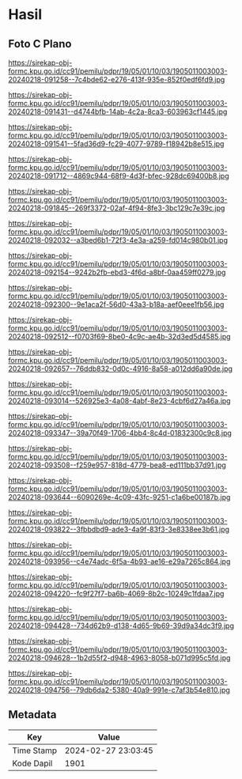 # Hasil

## Foto C Plano

https://sirekap-obj-formc.kpu.go.id/cc91/pemilu/pdpr/19/05/01/10/03/1905011003003-20240218-091258--7c4bde62-e276-413f-935e-852f0edf6fd9.jpg

https://sirekap-obj-formc.kpu.go.id/cc91/pemilu/pdpr/19/05/01/10/03/1905011003003-20240218-091431--d4744bfb-14ab-4c2a-8ca3-603963cf1445.jpg

https://sirekap-obj-formc.kpu.go.id/cc91/pemilu/pdpr/19/05/01/10/03/1905011003003-20240218-091541--5fad36d9-fc29-4077-9789-f18942b8e515.jpg

https://sirekap-obj-formc.kpu.go.id/cc91/pemilu/pdpr/19/05/01/10/03/1905011003003-20240218-091712--4869c944-68f9-4d3f-bfec-928dc69400b8.jpg

https://sirekap-obj-formc.kpu.go.id/cc91/pemilu/pdpr/19/05/01/10/03/1905011003003-20240218-091845--269f3372-02af-4f94-8fe3-3bc129c7e39c.jpg

https://sirekap-obj-formc.kpu.go.id/cc91/pemilu/pdpr/19/05/01/10/03/1905011003003-20240218-092032--a3bed6b1-72f3-4e3a-a259-fd014c980b01.jpg

https://sirekap-obj-formc.kpu.go.id/cc91/pemilu/pdpr/19/05/01/10/03/1905011003003-20240218-092154--9242b2fb-ebd3-4f6d-a8bf-0aa459ff0279.jpg

https://sirekap-obj-formc.kpu.go.id/cc91/pemilu/pdpr/19/05/01/10/03/1905011003003-20240218-092300--9e1aca2f-56d0-43a3-b18a-aef0eee1fb56.jpg

https://sirekap-obj-formc.kpu.go.id/cc91/pemilu/pdpr/19/05/01/10/03/1905011003003-20240218-092512--f0703f69-8be0-4c9c-ae4b-32d3ed5d4585.jpg

https://sirekap-obj-formc.kpu.go.id/cc91/pemilu/pdpr/19/05/01/10/03/1905011003003-20240218-092657--76ddb832-0d0c-4916-8a58-a012dd6a90de.jpg

https://sirekap-obj-formc.kpu.go.id/cc91/pemilu/pdpr/19/05/01/10/03/1905011003003-20240218-093014--526925e3-4a08-4abf-8e23-4cbf6d27a46a.jpg

https://sirekap-obj-formc.kpu.go.id/cc91/pemilu/pdpr/19/05/01/10/03/1905011003003-20240218-093347--39a70f49-1706-4bb4-8c4d-01832300c9c8.jpg

https://sirekap-obj-formc.kpu.go.id/cc91/pemilu/pdpr/19/05/01/10/03/1905011003003-20240218-093508--f259e957-818d-4779-bea8-ed111bb37d91.jpg

https://sirekap-obj-formc.kpu.go.id/cc91/pemilu/pdpr/19/05/01/10/03/1905011003003-20240218-093644--6090269e-4c09-43fc-9251-c1a6be00187b.jpg

https://sirekap-obj-formc.kpu.go.id/cc91/pemilu/pdpr/19/05/01/10/03/1905011003003-20240218-093822--3fbbdbd9-ade3-4a9f-83f3-3e8338ee3b61.jpg

https://sirekap-obj-formc.kpu.go.id/cc91/pemilu/pdpr/19/05/01/10/03/1905011003003-20240218-093956--c4e74adc-6f5a-4b93-ae16-e29a7265c864.jpg

https://sirekap-obj-formc.kpu.go.id/cc91/pemilu/pdpr/19/05/01/10/03/1905011003003-20240218-094220--fc9f27f7-ba6b-4069-8b2c-10249c1fdaa7.jpg

https://sirekap-obj-formc.kpu.go.id/cc91/pemilu/pdpr/19/05/01/10/03/1905011003003-20240218-094428--734d62b9-d138-4d65-9b69-39d9a34dc3f9.jpg

https://sirekap-obj-formc.kpu.go.id/cc91/pemilu/pdpr/19/05/01/10/03/1905011003003-20240218-094628--1b2d55f2-d948-4963-8058-b071d995c5fd.jpg

https://sirekap-obj-formc.kpu.go.id/cc91/pemilu/pdpr/19/05/01/10/03/1905011003003-20240218-094756--79db6da2-5380-40a9-991e-c7af3b54e810.jpg


## Metadata

| Key        | Value               |
| ---------- | ------------------- |
| Time Stamp | 2024-02-27 23:03:45 |
| Kode Dapil | 1901                |



